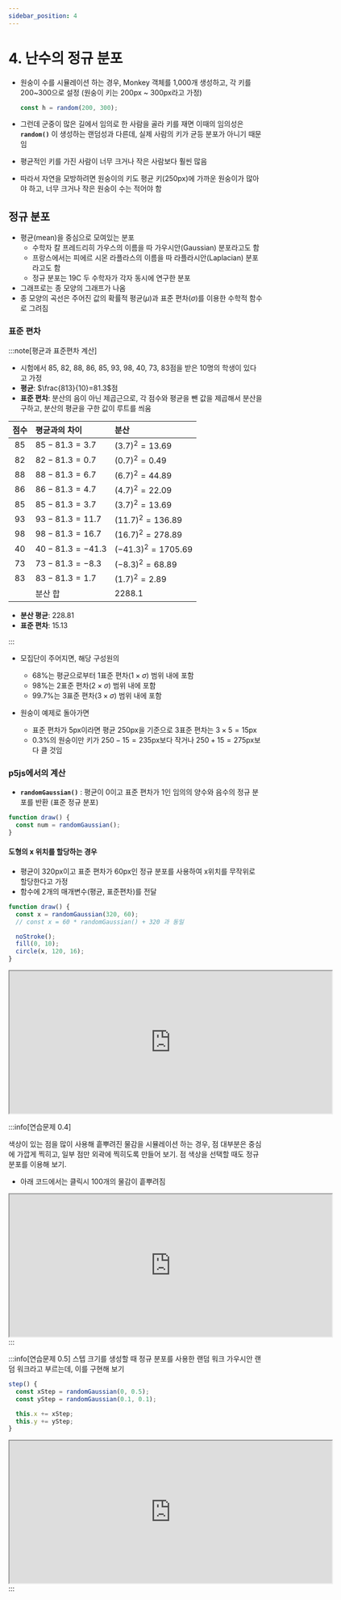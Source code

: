 ```yaml
---
sidebar_position: 4
---
```


# 4. 난수의 정규 분포

- 원숭이 수를 시뮬레이션 하는 경우, Monkey 객체를 1,000개 생성하고, 각 키를 200~300으로 설정 (원숭이 키는 200px ~ 300px라고 가정)

  ```js
  const h = random(200, 300);
  ```

- 그런데 군중이 많은 길에서 임의로 한 사람을 골라 키를 재면 이때의 임의성은 **`random()`** 이 생성하는 랜덤성과 다른데, 실제 사람의 키가 균등 분포가 아니기 때문임
- 평균적인 키를 가진 사람이 너무 크거나 작은 사람보다 훨씬 많음
- 따라서 자연을 모방하려면 원숭이의 키도 평균 키(250px)에 가까운 원숭이가 많아야 하고, 너무 크거나 작은 원숭이 수는 적어야 함

## 정규 분포

- 평균(mean)을 중심으로 모여있는 분포
  - 수학자 칼 프레드리히 가우스의 이름을 따 가우시안(Gaussian) 분포라고도 함
  - 프랑스에서는 피에르 시몬 라플라스의 이름을 따 라플라시안(Laplacian) 분포라고도 함
  - 정규 분포는 19C 두 수학자가 각자 동시에 연구한 분포
- 그래프로는 종 모양의 그래프가 나옴
- 종 모양의 곡선은 주어진 값의 확률적 평균($\mu$)과 표준 편차($\sigma$)를 이용한 수학적 함수로 그려짐

### 표준 편차

:::note[평균과 표준편차 계산]

- 시험에서 85, 82, 88, 86, 85, 93, 98, 40, 73, 83점을 받은 10명의 학생이 있다고 가정
- **평균**: $\frac{813}{10}=81.3$점
- **표준 편차**: 분산의 음이 아닌 제곱근으로, 각 점수와 평균을 뺀 값을 제곱해서 분산을 구하고, 분산의 평균을 구한 값이 루트를 씌움

| 점수 | 평균과의 차이       | 분산                |
| :--: | :------------------ | :------------------ |
| $85$ | $85 - 81.3 = 3.7$   | $(3.7)^2=13.69$     |
| $82$ | $82 - 81.3 = 0.7$   | $(0.7)^2=0.49$      |
| $88$ | $88 - 81.3 = 6.7$   | $(6.7)^2=44.89$     |
| $86$ | $86 - 81.3 = 4.7$   | $(4.7)^2=22.09$     |
| $85$ | $85 - 81.3 = 3.7$   | $(3.7)^2=13.69$     |
| $93$ | $93 - 81.3 = 11.7$  | $(11.7)^2=136.89$   |
| $98$ | $98 - 81.3 = 16.7$  | $(16.7)^2=278.89$   |
| $40$ | $40 - 81.3 = -41.3$ | $(-41.3)^2=1705.69$ |
| $73$ | $73 - 81.3 = -8.3$  | $(-8.3)^2=68.89$    |
| $83$ | $83 - 81.3 = 1.7$   | $(1.7)^2=2.89$      |
|      | 분산 합             | $2288.1$            |

- **분산 평균**: $228.81$
- **표준 편차**: $15.13$

:::

- 모집단이 주어지면, 해당 구성원의

  - 68%는 평균으로부터 1표준 편차($1\times\sigma$) 범위 내에 포함
  - 98%는 2표준 편차($2\times\sigma$) 범위 내에 포함
  - 99.7%는 3표준 편차($3\times\sigma$) 범위 내에 포함

- 원숭이 예제로 돌아가면
  - 표준 편차가 $5$px이라면 평균 $250$px을 기준으로 3표준 편차는 $3\times5=15$px
  - 0.3%의 원숭이만 키가 $250-15=235$px보다 작거나 $250+15=275$px보다 클 것임

### p5js에서의 계산

- **`randomGaussian()`** : 평균이 $0$이고 표준 편차가 $1$인 임의의 양수와 음수의 정규 분포를 반환 (표준 정규 분포)

```js
function draw() {
  const num = randomGaussian();
}
```

#### 도형의 x 위치를 할당하는 경우

- 평균이 320px이고 표준 편차가 60px인 정규 분포를 사용하여 x위치를 무작위로 할당한다고 가정
- 함수에 2개의 매개변수(평균, 표준편차)를 전달

```js
function draw() {
  const x = randomGaussian(320, 60);
  // const x = 60 * randomGaussian() + 320 과 동일

  noStroke();
  fill(0, 10);
  circle(x, 120, 16);
}
```

  <iframe width="640px" height="282px" src="https://editor.p5js.org/urbanscratcher/full/_jZJO5nTb"></iframe>

:::info[연습문제 0.4]

색상이 있는 점을 많이 사용해 흩뿌려진 물감을 시뮬레이션 하는 경우, 점 대부분은 중심에 가깝게 찍히고, 일부 점만 외곽에 찍히도록 만들어 보기. 점 색상을 선택할 때도 정규 분포를 이용해 보기.

- 아래 코드에서는 클릭시 100개의 물감이 흩뿌려짐
<iframe width="640px" height="282px" src="https://editor.p5js.org/urbanscratcher/full/R3eXaveI9"></iframe>
:::

:::info[연습문제 0.5]
스텝 크기를 생성할 때 정규 분포를 사용한 랜덤 워크 가우시안 랜덤 워크라고 부르는데, 이를 구현해 보기

```js
step() {
  const xStep = randomGaussian(0, 0.5);
  const yStep = randomGaussian(0.1, 0.1);

  this.x += xStep;
  this.y += yStep;
}
```

<iframe  width="640px" height="282px" src="https://editor.p5js.org/urbanscratcher/full/LHqHIplF2"></iframe>
:::
